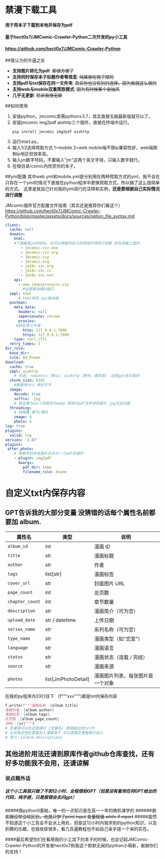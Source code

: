 # 禁漫下载工具
#### 用于将本子下载到本地并保存为pdf
#### 基于hect0x7/JMComic-Crawler-Python二次开发的py小工具
#### https://github.com/hect0x7/JMComic-Crawler-Python

##我认为的牛逼之处
- **支持图片转化为pdf**: ~~那很方便了~~
- **支持同时保存本子标题作者等信息**: ~~纯属我吃饱了撑的~~
- **支持pdf与txt保存在同一文件夹**: ~~其实你也没有别的选择，因为我就这么做的~~
- **支持web与mobile双重爬取模式**: ~~因为有时候某个会抽风~~
- **几乎无更新**: ~~除非我很无聊~~

##如何使用
 1. 安装python，jmcomic库需python≥3.7，其实直接无脑最新版就可以了。
 2. 安装jmcomic img2pdf aiohttp三个插件，直接在终端中运行。
      ```shell
	  pip install jmcomic img2pdf aiohttp
	  ```
 3. 运行start.py。
 4. 输入1/2选择爬取方式 1=mobile 2=web mobile端不限ip兼容性好，web端限制ip地区但效率高。
 5. 输入jm数字号码，不要输入"jm"这两个英文字母，只输入数字就行。
 6. 在根目录/comic内欣赏你的本子。
 

##yml配置
其中web.yml和mobile.yml是分别用在两种爬取方式的yml，我不会在只存在一个yml的情况下直接在python程序中更换爬取方式，所以搞了这么很简单的方式。
这里是我自己针对我的yml进行的注释和实例，**还是要根据自己实际情况进行调整**

JMcomic插件官方配置文件指南（其实还是推荐你们看这个）
https://github.com/hect0x7/JMComic-Crawler-Python/blob/master/assets/docs/sources/option_file_syntax.md

```yml
client:
  cache: null
  domain:
    html: 
	#下面都是jm的域名，也可以根据你自己的网络环境进行调整 优先用最上面的
       - jmcomic-zzz.one
       - jmcomic-zzz.org
       - 18comic.vip 
       - 18comic.org
       - jm18c-zxc.org
       - jm18c-zxc.cc
       - jm18c-zxc.net
    api:
      - www.jmapiproxyxxx.vip 
		#这是移动端的接口
  impl: html 
	  # html网页 api移动端
  postman:
    meta_data:
      headers: null
      impersonate: chrome
      proxies: 
	 #顾名思义代理
        http: 127.0.0.1:7890
        https: 127.0.0.1:7890
    type: curl_cffi
  retry_times: 5
dir_rule:
  base_dir: .
  rule: Bd_Pname
download:
  cache: true
  impl: aiohttp  
	# 可选: requests（默认）、aiohttp（更快，需安装） 这是gpt告诉我的
  chunk_size: 8192
	#数据块大小 单位字节
  image:
    decode: true
    suffix: .jpg 
	# 若设置为null则保存为webp 转换为pdf文件体积极大 jpg无此问题
  threading: 
	# 线程数 章节/图片
    image: 4
    photo: 4
log: true
plugins:
  valid: log
version: '2.67'
plugins:
 after_photo:
    # 把章节的所有图片合并为一个pdf的插件
    - plugin: img2pdf
      kwargs:
        pdf_dir: temp
        filename_rule: Aname
```
     

# 自定义txt内保存内容
## GPT告诉我的大部分变量 没猜错的话每个属性名前都要加 album.

| 属性名             | 类型                   | 说明               |
| --------------- | -------------------- | ---------------- |
| `album_id`      | int                  | 漫画 ID            |
| `title`         | str                  | 漫画标题             |
| `author`        | str                  | 作者               |
| `tags`          | list\[str]           | 漫画标签             |
| `cover_url`     | str                  | 封面图片 URL         |
| `page_count`    | int                  | 总页数              |
| `chapter_count` | int                  | 章节数量             |
| `description`   | str                  | 漫画简介（可为空）        |
| `upload_date`   | str / datetime       | 上传日期             |
| `series_name`   | str                  | 系列名称（可为空）        |
| `type_name`     | str                  | 漫画类型（如“恋爱”）      |
| `language`      | str                  | 漫画语言             |
| `status`        | str                  | 漫画状态（连载 / 完结）    |
| `source`        | str                  | 漫画来源             |
| `photos`        | list\[JmPhotoDetail] | 漫画图片列表，每张图片是一个对象 |

在我的py程序内33行往下 （f"""xxx""")都是txt内保存内容
```python
f.write(f"""漫画名称：{album.title}
漫画作者：{album.author}
漫画标签：{album.tags}
总页数：{album.page_count}
JM号：{sr}""")
# 变量值可以在这里通过 {变量名} 直接输出到txt内
# 比如我还想在里面加入漫画简介 可以直接在里面换行加入
# 简介：{album.description}
```

## 其他进阶用法还请到原库作者github仓库查找，还有好多功能我不会用，还请谅解
### 说点题外话
##### 这个小工具我只做了不到12小时，全程借助GPT（但是没有套用任何GPT给出的代码，纯手搓，只是报错会去问gpt）
#####我python0基础，唯一的一点知识是在高一一年的微机课学的
######~~其实跟没学没啥区别，也就只学了print input 变量赋值 while if mport~~
#####虽然不知道这个小工具会不会派上用处，但是这12小时内我学到的python知识，以及折腾的乐趣，也我收获很多，看几百遍教程也不如自己亲手搓一个来的实在。

####最后希望你们在看用我的小工具下的本子的时候，也会记起JMComic-Crawler-Python的开发者hect0x7和我这个默默无闻的python小萌新，谢谢你们的支持！

